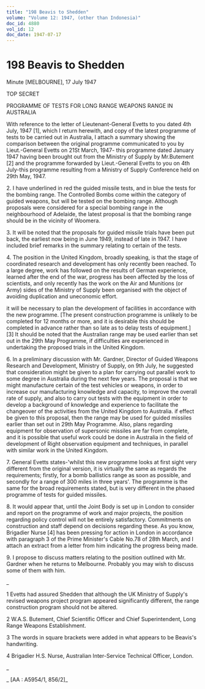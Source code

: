 ```yaml
---
title: "198 Beavis to Shedden"
volume: "Volume 12: 1947, (other than Indonesia)"
doc_id: 4880
vol_id: 12
doc_date: 1947-07-17
---
```


# 198 Beavis to Shedden

Minute [MELBOURNE], 17 July 1947

TOP SECRET

PROGRAMME OF TESTS FOR LONG RANGE WEAPONS RANGE IN AUSTRALIA

With reference to the letter of Lieutenant-General Evetts to you dated 4th July, 1947 [1], which I return herewith, and copy of the latest programme of tests to be carried out in Australia, I attach a summary showing the comparison between the original programme communicated to you by Lieut.-General Evetts on 21St March, 1947- this programme dated January 1947 having been brought out from the Ministry of Supply by Mr.Butement [2] and the programme forwarded by Lieut.-General Evetts to you on 4th July-this programme resulting from a Ministry of Supply Conference held on 29th May, 1947.

2\. I have underlined in red the guided missile tests, and in blue the tests for the bombing range. The Controlled Bombs come within the category of guided weapons, but will be tested on the bombing range. Although proposals were considered for a special bombing range in the neighbourhood of Adelaide, the latest proposal is that the bombing range should be in the vicinity of Woomera.

3\. It will be noted that the proposals for guided missile trials have been put back, the earliest now being in June 1949, instead of late in 1947. I have included brief remarks in the summary relating to certain of the tests.

4\. The position in the United Kingdom, broadly speaking, is that the stage of coordinated research and development has only recently been reached. To a large degree, work has followed on the results of German experience, learned after the end of the war, progress has been affected by the loss of scientists, and only recently has the work on the Air and Munitions (or Army) sides of the Ministry of Supply been organised with the object of avoiding duplication and uneconomic effort.

it will be necessary to plan the development of facilities in accordance with the new programme. [The present construction programme is unlikely to be completed for 12 months or more, and it is desirable this should be completed in advance rather than so late as to delay tests of equipment.] [3] It should be noted that the Australian range may be used earlier than set out in the 29th May Programme, if difficulties are experienced in undertaking the proposed trials in the United Kingdom.

6\. In a preliminary discussion with Mr. Gardner, Director of Guided Weapons Research and Development, Ministry of Supply, on 9th July, he suggested that consideration might be given to a plan for carrying out parallel work to some degree in Australia during the next few years. The proposal is that we might manufacture certain of the test vehicles or weapons, in order to increase our manufacturing knowledge and capacity, to improve the overall rate of supply, and also to carry out tests with the equipment in order to develop a background of knowledge and experience to facilitate the changeover of the activities from the United Kingdom to Australia. if effect be given to this proposal, then the range may be used for guided missiles earlier than set out in 29th May Programme. Also, plans regarding equipment for observation of supersonic missiles are far from complete, and it is possible that useful work could be done in Australia in the field of development of Right observation equipment and techniques, in parallel with similar work in the United Kingdom.

7\. General Evetts states-'whilst this new programme looks at first sight very different from the original version, it is virtually the same as regards the requirements; firstly, for a bomb ballistics range as soon as possible, and secondly for a range of 300 miles in three years'. The programme is the same for the broad requirements stated, but is very different in the phased programme of tests for guided missiles.

8\. It would appear that, until the Joint Body is set up in London to consider and report on the programme of work and major projects, the position regarding policy control will not be entirely satisfactory. Commitments on construction and staff depend on decisions regarding these. As you know, Brigadier Nurse [4] has been pressing for action in London in accordance with paragraph 3 of the Prime Minister's Cable No.78 of 28th March, and I attach an extract from a letter from him indicating the progress being made.

9\. I propose to discuss matters relating to the position outlined with Mr. Gardner when he returns to Melbourne. Probably you may wish to discuss some of them with him.

_

1 Evetts had assured Shedden that although the UK Ministry of Supply's revised weapons project program appeared significantly different, the range construction program should not be altered.

2 W.A.S. Butement, Chief Scientific Officer and Chief Superintendent, Long Range Weapons Establishment.

3 The words in square brackets were added in what appears to be Beavis's handwriting.

4 Brigadier H.S. Nurse, Australian Inter-Service Technical Officer, London.

_

_ [AA : A5954/1, 856/2]_
